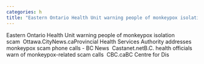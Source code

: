 ```yaml
---
categories: h
title: "Eastern Ontario Health Unit warning people of monkeypox isolation scam  OttawaCityNewsca"
---
```

Eastern Ontario Health Unit warning people of monkeypox isolation scam&nbsp;&nbsp;Ottawa.CityNews.caProvincial Health Services Authority addresses monkeypox scam phone calls - BC News&nbsp;&nbsp;Castanet.netB.C. health officials warn of monkeypox-related scam calls&nbsp;&nbsp;CBC.caBC Centre for Dis